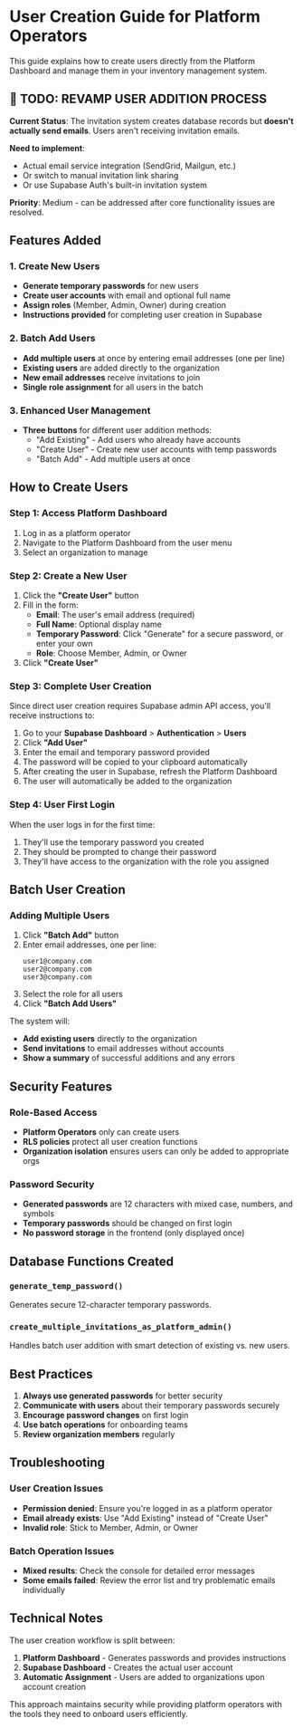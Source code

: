 # User Creation Guide for Platform Operators

This guide explains how to create users directly from the Platform Dashboard and manage them in your inventory management system.

## 🚨 **TODO: REVAMP USER ADDITION PROCESS**

**Current Status**: The invitation system creates database records but **doesn't actually send emails**. Users aren't receiving invitation emails.

**Need to implement**:
- Actual email service integration (SendGrid, Mailgun, etc.)
- Or switch to manual invitation link sharing
- Or use Supabase Auth's built-in invitation system

**Priority**: Medium - can be addressed after core functionality issues are resolved.

## Features Added

### 1. Create New Users
- **Generate temporary passwords** for new users
- **Create user accounts** with email and optional full name
- **Assign roles** (Member, Admin, Owner) during creation
- **Instructions provided** for completing user creation in Supabase

### 2. Batch Add Users
- **Add multiple users** at once by entering email addresses (one per line)
- **Existing users** are added directly to the organization
- **New email addresses** receive invitations to join
- **Single role assignment** for all users in the batch

### 3. Enhanced User Management
- **Three buttons** for different user addition methods:
  - "Add Existing" - Add users who already have accounts
  - "Create User" - Create new user accounts with temp passwords
  - "Batch Add" - Add multiple users at once

## How to Create Users

### Step 1: Access Platform Dashboard
1. Log in as a platform operator
2. Navigate to the Platform Dashboard from the user menu
3. Select an organization to manage

### Step 2: Create a New User
1. Click the **"Create User"** button
2. Fill in the form:
   - **Email**: The user's email address (required)
   - **Full Name**: Optional display name
   - **Temporary Password**: Click "Generate" for a secure password, or enter your own
   - **Role**: Choose Member, Admin, or Owner
3. Click **"Create User"**

### Step 3: Complete User Creation
Since direct user creation requires Supabase admin API access, you'll receive instructions to:

1. Go to your **Supabase Dashboard** > **Authentication** > **Users**
2. Click **"Add User"**
3. Enter the email and temporary password provided
4. The password will be copied to your clipboard automatically
5. After creating the user in Supabase, refresh the Platform Dashboard
6. The user will automatically be added to the organization

### Step 4: User First Login
When the user logs in for the first time:
1. They'll use the temporary password you created
2. They should be prompted to change their password
3. They'll have access to the organization with the role you assigned

## Batch User Creation

### Adding Multiple Users
1. Click **"Batch Add"** button
2. Enter email addresses, one per line:
   ```
   user1@company.com
   user2@company.com
   user3@company.com
   ```
3. Select the role for all users
4. Click **"Batch Add Users"**

The system will:
- **Add existing users** directly to the organization
- **Send invitations** to email addresses without accounts
- **Show a summary** of successful additions and any errors

## Security Features

### Role-Based Access
- **Platform Operators** only can create users
- **RLS policies** protect all user creation functions
- **Organization isolation** ensures users can only be added to appropriate orgs

### Password Security
- **Generated passwords** are 12 characters with mixed case, numbers, and symbols
- **Temporary passwords** should be changed on first login
- **No password storage** in the frontend (only displayed once)

## Database Functions Created

### `generate_temp_password()`
Generates secure 12-character temporary passwords.

### `create_multiple_invitations_as_platform_admin()`
Handles batch user addition with smart detection of existing vs. new users.

## Best Practices

1. **Always use generated passwords** for better security
2. **Communicate with users** about their temporary passwords securely
3. **Encourage password changes** on first login
4. **Use batch operations** for onboarding teams
5. **Review organization members** regularly

## Troubleshooting

### User Creation Issues
- **Permission denied**: Ensure you're logged in as a platform operator
- **Email already exists**: Use "Add Existing" instead of "Create User"
- **Invalid role**: Stick to Member, Admin, or Owner

### Batch Operation Issues
- **Mixed results**: Check the console for detailed error messages
- **Some emails failed**: Review the error list and try problematic emails individually

## Technical Notes

The user creation workflow is split between:
1. **Platform Dashboard** - Generates passwords and provides instructions
2. **Supabase Dashboard** - Creates the actual user account
3. **Automatic Assignment** - Users are added to organizations upon account creation

This approach maintains security while providing platform operators with the tools they need to onboard users efficiently. 
